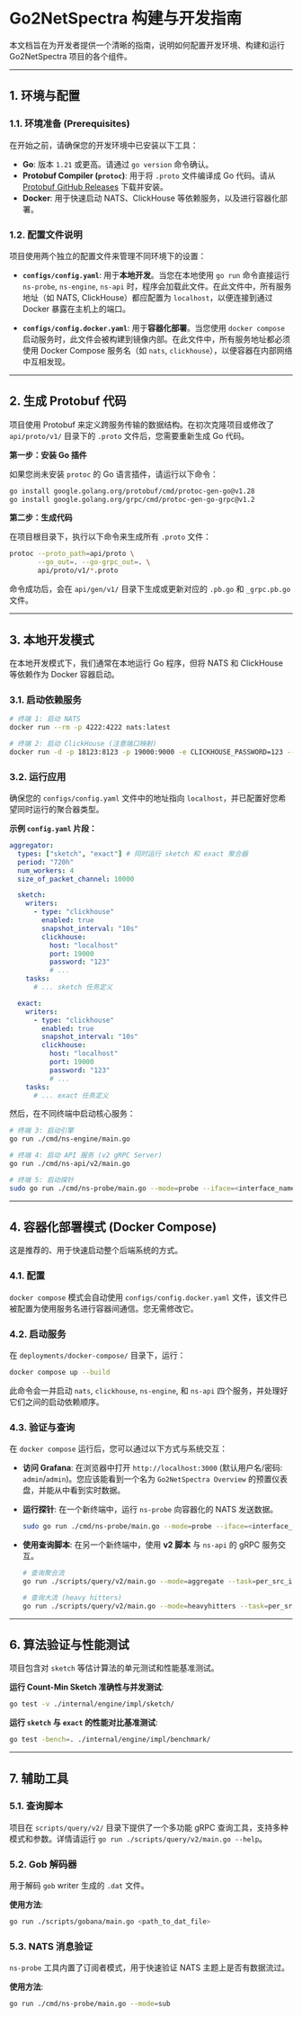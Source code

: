 # Go2NetSpectra 构建与开发指南

本文档旨在为开发者提供一个清晰的指南，说明如何配置开发环境、构建和运行 Go2NetSpectra 项目的各个组件。

---

## 1. 环境与配置

### 1.1. 环境准备 (Prerequisites)

在开始之前，请确保您的开发环境中已安装以下工具：

- **Go**: 版本 `1.21` 或更高。请通过 `go version` 命令确认。
- **Protobuf Compiler (`protoc`)**: 用于将 `.proto` 文件编译成 Go 代码。请从 [Protobuf GitHub Releases](https://github.com/protocolbuffers/protobuf/releases) 下载并安装。
- **Docker**: 用于快速启动 NATS、ClickHouse 等依赖服务，以及进行容器化部署。

### 1.2. 配置文件说明

项目使用两个独立的配置文件来管理不同环境下的设置：

- **`configs/config.yaml`**: 用于**本地开发**。当您在本地使用 `go run` 命令直接运行 `ns-probe`, `ns-engine`, `ns-api` 时，程序会加载此文件。在此文件中，所有服务地址（如 NATS, ClickHouse）都应配置为 `localhost`，以便连接到通过 Docker 暴露在主机上的端口。

- **`configs/config.docker.yaml`**: 用于**容器化部署**。当您使用 `docker compose` 启动服务时，此文件会被构建到镜像内部。在此文件中，所有服务地址都必须使用 Docker Compose 服务名（如 `nats`, `clickhouse`），以便容器在内部网络中互相发现。

---

## 2. 生成 Protobuf 代码

项目使用 Protobuf 来定义跨服务传输的数据结构。在初次克隆项目或修改了 `api/proto/v1/` 目录下的 `.proto` 文件后，您需要重新生成 Go 代码。

**第一步：安装 Go 插件**

如果您尚未安装 `protoc` 的 Go 语言插件，请运行以下命令：
```sh
go install google.golang.org/protobuf/cmd/protoc-gen-go@v1.28
go install google.golang.org/grpc/cmd/protoc-gen-go-grpc@v1.2
```

**第二步：生成代码**

在项目根目录下，执行以下命令来生成所有 `.proto` 文件：
```sh
protoc --proto_path=api/proto \
       --go_out=. --go-grpc_out=. \
       api/proto/v1/*.proto
```

命令成功后，会在 `api/gen/v1/` 目录下生成或更新对应的 `.pb.go` 和 `_grpc.pb.go` 文件。

---

## 3. 本地开发模式

在本地开发模式下，我们通常在本地运行 Go 程序，但将 NATS 和 ClickHouse 等依赖作为 Docker 容器启动。

### 3.1. 启动依赖服务

```sh
# 终端 1: 启动 NATS
docker run --rm -p 4222:4222 nats:latest

# 终端 2: 启动 ClickHouse (注意端口映射)
docker run -d -p 18123:8123 -p 19000:9000 -e CLICKHOUSE_PASSWORD=123 --name some-clickhouse-server --ulimit nofile=262144:262144 clickhouse/clickhouse-server
```

### 3.2. 运行应用

确保您的 `configs/config.yaml` 文件中的地址指向 `localhost`，并已配置好您希望同时运行的聚合器类型。

**示例 `config.yaml` 片段：**
```yaml
aggregator:
  types: ["sketch", "exact"] # 同时运行 sketch 和 exact 聚合器
  period: "720h"
  num_workers: 4
  size_of_packet_channel: 10000

  sketch:
    writers:
      - type: "clickhouse"
        enabled: true
        snapshot_interval: "10s"
        clickhouse:
          host: "localhost"
          port: 19000
          password: "123"
          # ...
    tasks:
      # ... sketch 任务定义

  exact:
    writers:
      - type: "clickhouse"
        enabled: true
        snapshot_interval: "10s"
        clickhouse:
          host: "localhost"
          port: 19000
          password: "123"
          # ...
    tasks:
      # ... exact 任务定义
```

然后，在不同终端中启动核心服务：

```sh
# 终端 3: 启动引擎
go run ./cmd/ns-engine/main.go

# 终端 4: 启动 API 服务 (v2 gRPC Server)
go run ./cmd/ns-api/v2/main.go

# 终端 5: 启动探针
sudo go run ./cmd/ns-probe/main.go --mode=probe --iface=<interface_name>
```

---

## 4. 容器化部署模式 (Docker Compose)

这是推荐的、用于快速启动整个后端系统的方式。

### 4.1. 配置

`docker compose` 模式会自动使用 `configs/config.docker.yaml` 文件，该文件已被配置为使用服务名进行容器间通信。您无需修改它。

### 4.2. 启动服务

在 `deployments/docker-compose/` 目录下，运行：
```sh
docker compose up --build
```

此命令会一并启动 `nats`, `clickhouse`, `ns-engine`, 和 `ns-api` 四个服务，并处理好它们之间的启动依赖顺序。

### 4.3. 验证与查询

在 `docker compose` 运行后，您可以通过以下方式与系统交互：

*   **访问 Grafana**: 在浏览器中打开 `http://localhost:3000` (默认用户名/密码: `admin`/`admin`)。您应该能看到一个名为 `Go2NetSpectra Overview` 的预置仪表盘，并能从中看到实时数据。

*   **运行探针**: 在一个新终端中，运行 `ns-probe` 向容器化的 NATS 发送数据。
    ```sh
    sudo go run ./cmd/ns-probe/main.go --mode=probe --iface=<interface_name>
    ```

*   **使用查询脚本**: 在另一个新终端中，使用 **v2 脚本** 与 `ns-api` 的 gRPC 服务交互。
    ```sh
    # 查询聚合流
    go run ./scripts/query/v2/main.go --mode=aggregate --task=per_src_ip

    # 查询大流 (heavy hitters)
    go run ./scripts/query/v2/main.go --mode=heavyhitters --task=per_src_ip --type=0 --limit=10
    ```

---

## 6. 算法验证与性能测试

项目包含对 `sketch` 等估计算法的单元测试和性能基准测试。

**运行 Count-Min Sketch 准确性与并发测试**:
```sh
go test -v ./internal/engine/impl/sketch/
```

**运行 `sketch` 与 `exact` 的性能对比基准测试**:
```sh
go test -bench=. ./internal/engine/impl/benchmark/
```

---

## 7. 辅助工具

### 5.1. 查询脚本

项目在 `scripts/query/v2/` 目录下提供了一个多功能 gRPC 查询工具，支持多种模式和参数。详情请运行 `go run ./scripts/query/v2/main.go --help`。

### 5.2. Gob 解码器

用于解码 `gob` writer 生成的 `.dat` 文件。

**使用方法**:
```sh
go run ./scripts/gobana/main.go <path_to_dat_file>
```

### 5.3. NATS 消息验证

`ns-probe` 工具内置了订阅者模式，用于快速验证 NATS 主题上是否有数据流过。

**使用方法**:
```sh
go run ./cmd/ns-probe/main.go --mode=sub
```
